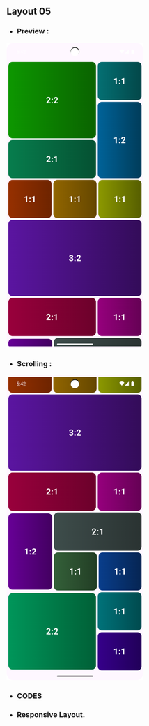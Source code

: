 ## Layout 05

- ### Preview :

<img src="images/Layout 05 - 1.png" height="700" alt="Layout">

- ### Scrolling :

<img src="images/Layout 05 -2.png" height="700" alt="Layout">

- ### [CODES](https://github.com/rudra-404/MAD/blob/main/Practice/Layout%2005/responsive_layout_05.dart)

- ### Responsive Layout.